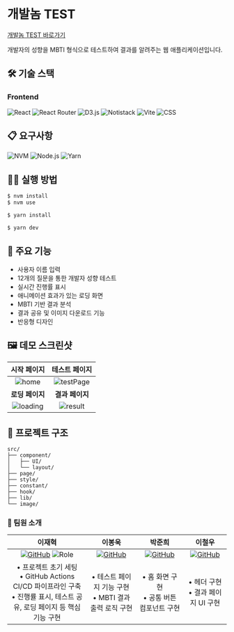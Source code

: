 # 개발놈 TEST
[개발놈 TEST 바로가기](https://develop.d3vy5nrbquxsy6.amplifyapp.com)

개발자의 성향을 MBTI 형식으로 테스트하여 결과를 알려주는 웹 애플리케이션입니다.

## 🛠 기술 스택

### Frontend

![React](https://img.shields.io/badge/React_19-61DAFB?style=flat&logo=react&logoColor=black)
![React Router](https://img.shields.io/badge/React_Router_7-CA4245?style=flat&logo=reactrouter&logoColor=white)
![D3.js](https://img.shields.io/badge/D3.js-F9A03C?style=flat&logo=d3.js&logoColor=white)
![Notistack](https://img.shields.io/badge/Notistack-7D4CDB?style=flat)
![Vite](https://img.shields.io/badge/Vite-646CFF?style=flat&logo=vite&logoColor=white)
![CSS](https://img.shields.io/badge/CSS3-1572B6?style=flat&logo=css3&logoColor=white)

## 📋 요구사항

![NVM](https://img.shields.io/badge/NVM-Node_Version_Manager-333333?style=flat&logo=node.js&logoColor=white)
![Node.js](https://img.shields.io/badge/Node.js-≥_18.0.0-339933?style=flat&logo=node.js&logoColor=white)
![Yarn](https://img.shields.io/badge/Yarn-≥_4.5.3-2C8EBB?style=flat&logo=yarn&logoColor=white)

## 🏃‍♂️ 실행 방법

```bash
$ nvm install
$ nvm use
```

```bash
$ yarn install
```

```bash
$ yarn dev
```

## 🌟 주요 기능

- 사용자 이름 입력
- 12개의 질문을 통한 개발자 성향 테스트
- 실시간 진행률 표시
- 애니메이션 효과가 있는 로딩 화면
- MBTI 기반 결과 분석
- 결과 공유 및 이미지 다운로드 기능
- 반응형 디자인

## 🖼 데모 스크린샷

|                              **시작 페이지**                              |                         **테스트 페이지**                         |
| :------------------------------------------------------------------: | :--------------------------------------------------------------: |
|![home](https://github.com/user-attachments/assets/2d482983-66ce-478f-94b9-ca000f6ad990)|![testPage](https://github.com/user-attachments/assets/a33a203e-f985-4d54-ad8d-ce02078844e2)|
|                         **로딩 페이지**                          |                        **결과 페이지**                        |
|![loading](https://github.com/user-attachments/assets/81e4281e-beee-438b-a318-69db3c2c20dc) |![result](https://github.com/user-attachments/assets/827ddc3e-3445-4575-9ccd-90029b48e296)|

## 📂 프로젝트 구조

```text
src/
├── component/
│   ├── UI/
│   └── layout/
├── page/
├── style/
├── constant/
├── hook/
├── lib/
└── image/
```

### 👥 팀원 소개
| 이재혁 | 이봉욱 | 박준희 | 이철우 |
| :---: | :---: | :---: | :---: |
| [![GitHub](https://img.shields.io/badge/GitHub-HYEOK9-181717?style=flat&logo=github)](https://github.com/HYEOK9) ![Role](https://img.shields.io/badge/Role-Frontend_Lead-FF6B6B?style=flat) | [![GitHub](https://img.shields.io/badge/GitHub-kiv9908-181717?style=flat&logo=github)](https://github.com/kiv9908) | [![GitHub](https://img.shields.io/badge/GitHub-lucy01330-181717?style=flat&logo=github)](https://github.com/lucy01330) | [![GitHub](https://img.shields.io/badge/GitHub-fewolee-181717?style=flat&logo=github)](https://github.com/fewolee) |
| • 프로젝트 초기 세팅 <br> • GitHub Actions CI/CD 파이프라인 구축 <br> • 진행률 표시, 테스트 공유, 로딩 페이지 등 핵심 기능 구현 | • 테스트 페이지 기능 구현 <br> • MBTI 결과 출력 로직 구현 | • 홈 화면 구현 <br> • 공통 버튼 컴포넌트 구현 | • 헤더 구현 <br> • 결과 페이지 UI 구현 |


